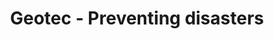 ---
title: Geotec - Preventing disasters
category: Product Design
link: geotec.html
link-title: Geotec - Preventing disasters
image-src: assets/img/geotec.png
image-alt: Geotec thumbnail
---